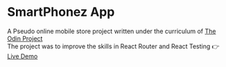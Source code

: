 # SmartPhonez App
A Pseudo online mobile store project written under the curriculum of [The Odin Project](https://www.theodinproject.com/lessons/node-path-javascript-shopping-cart)<br>
The project was to improve the skills in React Router and React Testing
👉[Live Demo](https://aslam-naseer.github.io/Shopping-Cart/)
